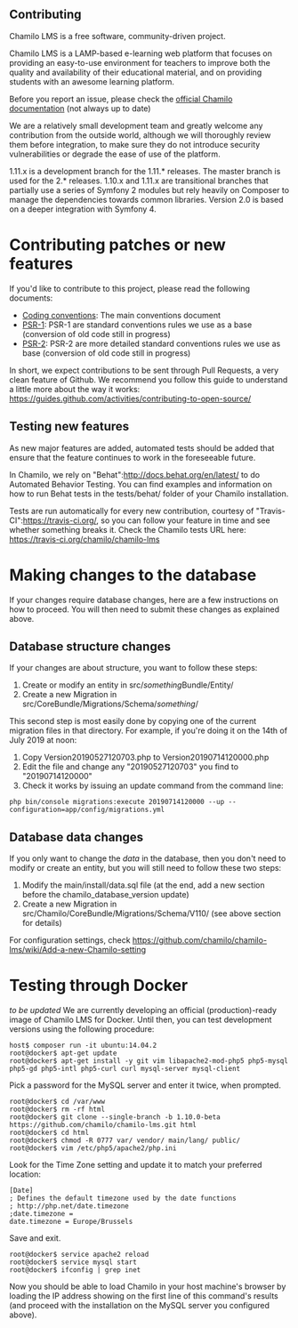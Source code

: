 Contributing
------------

Chamilo LMS is a free software, community-driven project.

Chamilo LMS is a LAMP-based e-learning web platform that focuses on providing an easy-to-use
environment for teachers to improve both the quality and availability of their
educational material, and on providing students with an awesome learning platform.

Before you report an issue, please check the [official Chamilo documentation](https://docs.chamilo.org) (not always up to date)

We are a relatively small development team and greatly welcome any contribution
from the outside world, although we will thoroughly review them before integration,
to make sure they do not introduce security vulnerabilities or degrade the ease
of use of the platform.

1.11.x is a development branch for the 1.11.* releases. The master branch is used for the 2.* releases.
1.10.x and 1.11.x are transitional branches that partially use a series of Symfony 2 modules but rely
heavily on Composer to manage the dependencies towards common libraries. Version 
2.0 is based on a deeper integration with Symfony 4.

# Contributing patches or new features

If you'd like to contribute to this project, please read the following documents:

* [Coding conventions][1]: The main conventions document
* [PSR-1][2]: PSR-1 are standard conventions rules we use as a base (conversion of old code still in progress)
* [PSR-2][3]: PSR-2 are more detailed standard conventions rules we use as base (conversion of old code still in progress)

In short, we expect contributions to be sent through Pull Requests, a very clean feature of Github.
We recommend you follow this guide to understand a little more about the way it works: 
https://guides.github.com/activities/contributing-to-open-source/

## Testing new features

As new major features are added, automated tests should be added that ensure that the feature continues to work in the foreseeable future.

In Chamilo, we rely on "Behat":http://docs.behat.org/en/latest/ to do Automated Behavior Testing. You can find examples and information on how to run Behat tests in the tests/behat/ folder of your Chamilo installation.

Tests are run automatically for every new contribution, courtesy of "Travis-CI":https://travis-ci.org/, so you can follow your feature in time and see whether something breaks it. Check the Chamilo tests URL here: https://travis-ci.org/chamilo/chamilo-lms

# Making changes to the database

If your changes require database changes, here are a few instructions on how to
proceed. You will then need to submit these changes as explained above.

## Database structure changes

If your changes are about structure, you want to follow these steps:
1. Create or modify an entity in src/*something*Bundle/Entity/
2. Create a new Migration in src/CoreBundle/Migrations/Schema/*something*/

This second step is most easily done by copying one of the current migration
files in that directory. For example, if you're doing it on the 14th of July 2019 at noon:
1. Copy Version20190527120703.php to Version20190714120000.php
2. Edit the file and change any "20190527120703" you find to "20190714120000"
3. Check it works by issuing an update command from the command line:
```
php bin/console migrations:execute 20190714120000 --up --configuration=app/config/migrations.yml
```

## Database data changes

If you only want to change the *data* in the database, then you don't need to 
modify or create an entity, but you will still need to follow these two steps:
1. Modify the main/install/data.sql file (at the end, add a new section before the chamilo_database_version update)
2. Create a new Migration in src/Chamilo/CoreBundle/Migrations/Schema/V110/ (see above section for details)

For configuration settings, check https://github.com/chamilo/chamilo-lms/wiki/Add-a-new-Chamilo-setting

# Testing through Docker

*to be updated* 
We are currently developing an official (production)-ready image of Chamilo LMS for Docker. Until then, you can test development versions using the following procedure:
```
host$ composer run -it ubuntu:14.04.2
root@docker$ apt-get update
root@docker$ apt-get install -y git vim libapache2-mod-php5 php5-mysql php5-gd php5-intl php5-curl curl mysql-server mysql-client
```
Pick a password for the MySQL server and enter it twice, when prompted.
```
root@docker$ cd /var/www
root@docker$ rm -rf html
root@docker$ git clone --single-branch -b 1.10.0-beta https://github.com/chamilo/chamilo-lms.git html
root@docker$ cd html
root@docker$ chmod -R 0777 var/ vendor/ main/lang/ public/
root@docker$ vim /etc/php5/apache2/php.ini
```
Look for the Time Zone setting and update it to match your preferred location:
```
[Date]
; Defines the default timezone used by the date functions
; http://php.net/date.timezone
;date.timezone =
date.timezone = Europe/Brussels
```
Save and exit.
```
root@docker$ service apache2 reload
root@docker$ service mysql start
root@docker$ ifconfig | grep inet
```
Now you should be able to load Chamilo in your host machine's browser by loading the IP address showing on the first
line of this command's results (and proceed with the installation on the MySQL server you configured above).




[1]: https://github.com/chamilo/chamilo-lms/wiki/Coding-conventions
[2]: https://github.com/php-fig/fig-standards/blob/master/accepted/PSR-1-basic-coding-standard.md
[3]: https://github.com/php-fig/fig-standards/blob/master/accepted/PSR-2-coding-style-guide.md
